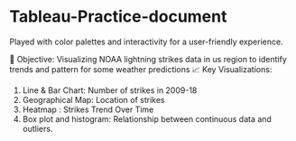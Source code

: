 # Tableau-Practice-document
Played with color palettes and interactivity for a user-friendly experience.

📌 Objective:
Visualizing NOAA lightning strikes data in us region to identify trends and pattern for some weather predictions
📈 Key Visualizations:
1. Line & Bar Chart: Number of strikes in 2009-18
2. Geographical Map: Location of strikes
3. Heatmap : Strikes Trend Over Time
4. Box plot and histogram: Relationship between continuous data and
outliers.


